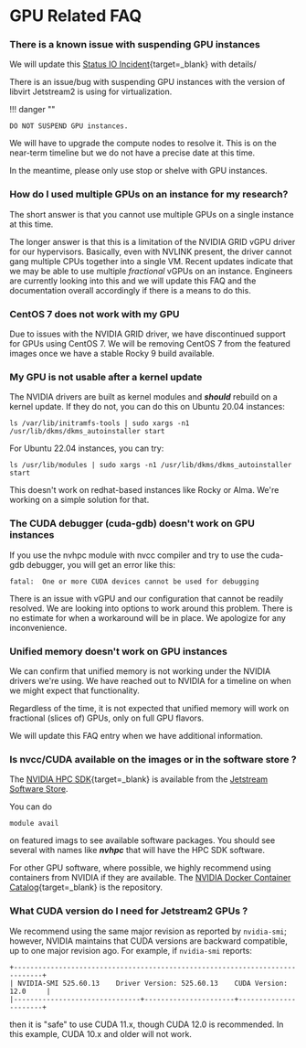 # GPU Related FAQ

### There is a known issue with suspending GPU instances

We will update this [Status IO Incident](https://jetstream.status.io/pages/incident/61dc808a7e9a82053ce739d2/629a6de486604112e598b390){target=_blank} with details/

There is an issue/bug with suspending GPU instances with the version of libvirt Jetstream2 is using for virtualization.

!!! danger ""

    DO NOT SUSPEND GPU instances.

We will have to upgrade the compute nodes to resolve it. This is on the near-term timeline but we do not have a precise date at this time.

In the meantime, please only use stop or shelve with GPU instances.

### How do I used multiple GPUs on an instance for my research?

The short answer is that you cannot use multiple GPUs on a single instance at this time. 

The longer answer is that this is a limitation of the NVIDIA GRID vGPU driver for our hypervisors. Basically, even with NVLINK present, the driver cannot gang multiple CPUs together into a single VM. Recent updates indicate that we may be able to use multiple *fractional* vGPUs on an instance. Engineers are currently looking into this and we will update this FAQ and the documentation overall accordingly if there is a means to do this.

### CentOS 7 does not work with my GPU

Due to issues with the NVIDIA GRID driver, we have discontinued support for GPUs using CentOS 7. We will be removing CentOS 7 from the featured images once we have a stable Rocky 9 build available.


### My GPU is not usable after a kernel update

The NVIDIA drivers are built as kernel modules and ***should*** rebuild on a kernel update. If they do not, you can do this on Ubuntu 20.04 instances:

    ls /var/lib/initramfs-tools | sudo xargs -n1 /usr/lib/dkms/dkms_autoinstaller start

For Ubuntu 22.04 instances, you can try:

    ls /usr/lib/modules | sudo xargs -n1 /usr/lib/dkms/dkms_autoinstaller start

This doesn't work on redhat-based instances like Rocky or Alma. We're working on a simple solution for that.

### The CUDA debugger (cuda-gdb) doesn't work on GPU instances

If you use the nvhpc module with nvcc compiler and try to use the cuda-gdb debugger, you will get an error like this:

    fatal:  One or more CUDA devices cannot be used for debugging

There is an issue with vGPU and our configuration that cannot be readily resolved. We are looking into options to work around this problem. There is no estimate for when a workaround will be in place. We apologize for any inconvenience.

### Unified memory doesn't work on GPU instances

We can confirm that unified memory is not working under the NVIDIA drivers we're using. We have reached out to NVIDIA for a timeline on when we might expect that functionality.

Regardless of the time, it is not expected that unified memory will work on fractional (slices of) GPUs, only on full GPU flavors.

We will update this FAQ entry when we have additional information.

### Is nvcc/CUDA available on the images or in the software store ?

The [NVIDIA HPC SDK](https://developer.nvidia.com/hpc-sdk){target=_blank} is available from the [Jetstream Software Store](../general/software.md).

You can do

    module avail

on featured imags to see available software packages. You should see several with names like ***nvhpc*** that will have the HPC SDK software.

For other GPU software, where possible, we highly recommend using containers from NVIDIA if they are available. The [NVIDIA Docker Container Catalog](https://catalog.ngc.nvidia.com/containers){target=_blank} is the repository.

### What CUDA version do I need for Jetstream2 GPUs ?

We recommend using the same major revision as reported by `nvidia-smi`; however, NVIDIA maintains that CUDA versions are backward compatible, up to one major revision ago. For example, if `nvidia-smi` reports:
```
+-----------------------------------------------------------------------------+
| NVIDIA-SMI 525.60.13    Driver Version: 525.60.13    CUDA Version: 12.0     |
|-------------------------------+----------------------+----------------------+
```
then it is "safe" to use CUDA 11.x, though CUDA 12.0 is recommended. In this example, CUDA 10.x and older will not work.
